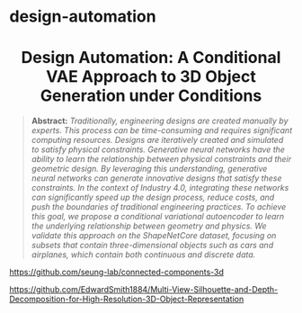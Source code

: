 # design-automation 
<h1 align="center">
Design Automation: A Conditional VAE Approach to 3D Object Generation under Conditions
</h1>


> **Abstract:** *Traditionally, engineering designs are created manually by experts. This process can be time-consuming and requires significant computing resources. Designs are iteratively created and simulated to satisfy physical constraints. Generative neural networks have the ability to learn the relationship between physical constraints and their geometric design. By leveraging this understanding, generative neural networks can generate innovative designs that satisfy these constraints. In the context of Industry 4.0, integrating these networks can significantly speed up the design process, reduce costs, and push the boundaries of traditional engineering practices. To achieve this goal, we propose a conditional variational autoencoder to learn the underlying relationship between geometry and physics. We validate this approach on the ShapeNetCore dataset, focusing on subsets that contain three-dimensional objects such as cars and airplanes, which contain both continuous and discrete data.*

https://github.com/seung-lab/connected-components-3d

https://github.com/EdwardSmith1884/Multi-View-Silhouette-and-Depth-Decomposition-for-High-Resolution-3D-Object-Representation

